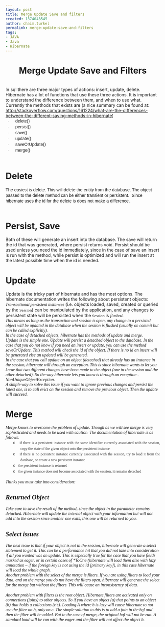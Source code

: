 ```yaml
---
layout: post
title: Merge Update Save and filters
created: 1374043545
author: chaim.turkel
permalink: merge-update-save-and-filters
tags:
- JAVA
- Java
- Hibernate
---
```

<h1 align="center" style="text-align: center;">
	Merge Update Save and Filters<o:p></o:p></h1>
<div class="MsoNormal">
	&nbsp;</div>
<div class="MsoNormal">
	In sql there are three major types of actions: insert, update, delete.<o:p></o:p></div>
<div class="MsoNormal">
	Hibernate has a lot of functions that use these three actions. It is important to understand the difference between them, and when to use what.<o:p></o:p></div>
<div class="MsoNormal">
	Currently the methods that exists are (a nice summary can be found at: <a href="http://stackoverflow.com/questions/161224/what-are-the-differences-between-the-different-saving-methods-in-hibernate">http://stackoverflow.com/questions/161224/what-are-the-differences-between-the-different-saving-methods-in-hibernate</a>)<o:p></o:p></div>
<div class="MsoNormal" style="line-height: 13.5pt; margin-bottom: .0001pt; margin-bottom: 0in; margin-left: 22.5pt; margin-right: 0in; margin-top: 0in; mso-list: l0 level1 lfo1; tab-stops: list .5in; text-indent: -.25in; vertical-align: baseline;">
	<!--[if !supportLists]--><span style="font-family: Symbol; font-size: 10pt;">&middot;<span style="font-family: 'Times New Roman'; font-size: 7pt; line-height: normal;">&nbsp;&nbsp;&nbsp;&nbsp;&nbsp;&nbsp;&nbsp;&nbsp; </span></span><!--[endif]--><span style="font-family: Arial, sans-serif; font-size: 10.5pt;">delete()<o:p></o:p></span></div>
<div class="MsoNormal" style="line-height: 13.5pt; margin-bottom: .0001pt; margin-bottom: 0in; margin-left: 22.5pt; margin-right: 0in; margin-top: 0in; mso-list: l0 level1 lfo1; tab-stops: list .5in; text-indent: -.25in; vertical-align: baseline;">
	<!--[if !supportLists]--><span style="font-family: Symbol; font-size: 10pt;">&middot;<span style="font-family: 'Times New Roman'; font-size: 7pt; line-height: normal;">&nbsp;&nbsp;&nbsp;&nbsp;&nbsp;&nbsp;&nbsp;&nbsp; </span></span><!--[endif]--><span style="font-family: Arial, sans-serif; font-size: 10.5pt;">persist()<o:p></o:p></span></div>
<div class="MsoNormal" style="line-height: 13.5pt; margin-bottom: .0001pt; margin-bottom: 0in; margin-left: 22.5pt; margin-right: 0in; margin-top: 0in; mso-list: l0 level1 lfo1; tab-stops: list .5in; text-indent: -.25in; vertical-align: baseline;">
	<!--[if !supportLists]--><span style="font-family: Symbol; font-size: 10pt;">&middot;<span style="font-family: 'Times New Roman'; font-size: 7pt; line-height: normal;">&nbsp;&nbsp;&nbsp;&nbsp;&nbsp;&nbsp;&nbsp;&nbsp; </span></span><!--[endif]--><span style="font-family: Arial, sans-serif; font-size: 10.5pt;">save()<o:p></o:p></span></div>
<div class="MsoNormal" style="line-height: 13.5pt; margin-bottom: .0001pt; margin-bottom: 0in; margin-left: 22.5pt; margin-right: 0in; margin-top: 0in; mso-list: l0 level1 lfo1; tab-stops: list .5in; text-indent: -.25in; vertical-align: baseline;">
	<!--[if !supportLists]--><span style="font-family: Symbol; font-size: 10pt;">&middot;<span style="font-family: 'Times New Roman'; font-size: 7pt; line-height: normal;">&nbsp;&nbsp;&nbsp;&nbsp;&nbsp;&nbsp;&nbsp;&nbsp; </span></span><!--[endif]--><span style="font-family: Arial, sans-serif; font-size: 10.5pt;">update()<o:p></o:p></span></div>
<div class="MsoNormal" style="line-height: 13.5pt; margin-bottom: .0001pt; margin-bottom: 0in; margin-left: 22.5pt; margin-right: 0in; margin-top: 0in; mso-list: l0 level1 lfo1; tab-stops: list .5in; text-indent: -.25in; vertical-align: baseline;">
	<!--[if !supportLists]--><span style="font-family: Symbol; font-size: 10pt;">&middot;<span style="font-family: 'Times New Roman'; font-size: 7pt; line-height: normal;">&nbsp;&nbsp;&nbsp;&nbsp;&nbsp;&nbsp;&nbsp;&nbsp; </span></span><!--[endif]--><span style="font-family: Arial, sans-serif; font-size: 10.5pt;">saveOrUpdate()<o:p></o:p></span></div>
<div class="MsoNormal" style="line-height: 13.5pt; margin-bottom: .0001pt; margin-bottom: 0in; margin-left: 22.5pt; margin-right: 0in; margin-top: 0in; mso-list: l0 level1 lfo1; tab-stops: list .5in; text-indent: -.25in; vertical-align: baseline;">
	<!--[if !supportLists]--><span style="font-family: Symbol; font-size: 10pt;">&middot;<span style="font-family: 'Times New Roman'; font-size: 7pt; line-height: normal;">&nbsp;&nbsp;&nbsp;&nbsp;&nbsp;&nbsp;&nbsp;&nbsp; </span></span><!--[endif]--><span style="font-family: Arial, sans-serif; font-size: 10.5pt;">merge()<o:p></o:p></span></div>
<div class="MsoNormal" style="line-height: 13.5pt; margin-bottom: .0001pt; margin-bottom: 0in; vertical-align: baseline;">
	&nbsp;</div>
<h1>
	Delete<o:p></o:p></h1>
<div class="MsoNormal" style="line-height: 13.5pt; margin-bottom: .0001pt; margin-bottom: 0in; vertical-align: baseline;">
	<span style="font-family: Arial, sans-serif; font-size: 10.5pt;">The easiest is delete. This will delete the entity from the database. The object passed to the delete method can be either transient or persistent. &nbsp;Since hibernate uses the id for the delete is does not make a difference.<o:p></o:p></span></div>
<div class="MsoNormal">
	&nbsp;</div>
<h1>
	Persist, Save<o:p></o:p></h1>
<div class="MsoNormal">
	Both of these will generate an insert into the database. The save will return the id that was generated, where persist returns void. Persist should be used unless you need the id immediately, since in the case of save an insert is run with the method, while persist is optimized and will run the insert at the latest possible time when the id is needed.<o:p></o:p></div>
<h1>
	Update<o:p></o:p></h1>
<div class="MsoNormal">
	Update is the tricky part of hibernate and has the most options. The hibernate documentation writes the following about persistent objects:<o:p></o:p></div>
<div class="MsoNormal">
	<em><span style="font-family: &quot;Calibri&quot;,&quot;sans-serif&quot;; mso-ascii-theme-font: minor-latin; mso-bidi-font-family: Arial; mso-bidi-theme-font: minor-bidi; mso-hansi-theme-font: minor-latin;">Transactional persistent instances</span></em><span class="apple-converted-space">&nbsp;</span>(i.e. objects loaded, saved, created or queried by the<span class="apple-converted-space">&nbsp;</span><code><span style="font-family: &quot;Verdana&quot;,&quot;sans-serif&quot;; font-size: 10.0pt; line-height: 107%; mso-fareast-font-family: Calibri; mso-fareast-theme-font: minor-latin;">Session</span></code>) can be manipulated by the application, and any changes to persistent state will be persisted when the<span class="apple-converted-space">&nbsp;</span><code><span style="font-family: &quot;Verdana&quot;,&quot;sans-serif&quot;; font-size: 10.0pt; line-height: 107%; mso-fareast-font-family: Calibri; mso-fareast-theme-font: minor-latin;">Session </span></code>is<span class="apple-converted-space">&nbsp;</span><em><span style="font-family: &quot;Calibri&quot;,&quot;sans-serif&quot;; mso-ascii-theme-font: minor-latin; mso-bidi-font-family: Arial; mso-bidi-theme-font: minor-bidi; mso-hansi-theme-font: minor-latin;">flushed.<o:p></o:p></span></em></div>
<div class="MsoNormal">
	<em><span style="font-family: &quot;Calibri&quot;,&quot;sans-serif&quot;; mso-ascii-theme-font: minor-latin; mso-bidi-font-family: Arial; mso-bidi-theme-font: minor-bidi; mso-hansi-theme-font: minor-latin;">This means as long as the transaction and session is open, any change to a persisted object will be updated in the database when the session is flushed (usually on commit but can be called explicitly).</span></em><em><span style="font-family: &quot;Calibri&quot;,&quot;sans-serif&quot;; font-style: normal; mso-ascii-theme-font: minor-latin; mso-bidi-font-family: Arial; mso-bidi-theme-font: minor-bidi; mso-hansi-theme-font: minor-latin;"><o:p></o:p></span></em></div>
<div class="MsoNormal">
	<em><span style="font-family: &quot;Calibri&quot;,&quot;sans-serif&quot;; mso-ascii-theme-font: minor-latin; mso-bidi-font-family: Arial; mso-bidi-theme-font: minor-bidi; mso-hansi-theme-font: minor-latin;">In the case of detached objects, hibernate has the methods of update and merge.</span></em><em><span style="font-family: &quot;Calibri&quot;,&quot;sans-serif&quot;; font-style: normal; mso-ascii-theme-font: minor-latin; mso-bidi-font-family: Arial; mso-bidi-theme-font: minor-bidi; mso-hansi-theme-font: minor-latin;"><o:p></o:p></span></em></div>
<div class="MsoNormal">
	<em><span style="font-family: &quot;Calibri&quot;,&quot;sans-serif&quot;; mso-ascii-theme-font: minor-latin; mso-bidi-font-family: Arial; mso-bidi-theme-font: minor-bidi; mso-hansi-theme-font: minor-latin;">Update is the simple one. Update will persist a detached object to the database. In the case that you do not know if you need an insert or update, you can use the method saveOrUpdate. This method will check the id of the object. If there is no id an insert will be generated else an updated will be generated. </span></em><em><span style="font-family: &quot;Calibri&quot;,&quot;sans-serif&quot;; font-style: normal; mso-ascii-theme-font: minor-latin; mso-bidi-font-family: Arial; mso-bidi-theme-font: minor-bidi; mso-hansi-theme-font: minor-latin;"><o:p></o:p></span></em></div>
<div class="MsoNormal">
	<em><span style="font-family: &quot;Calibri&quot;,&quot;sans-serif&quot;; mso-ascii-theme-font: minor-latin; mso-bidi-font-family: Arial; mso-bidi-theme-font: minor-bidi; mso-hansi-theme-font: minor-latin;">In the case that you call update on an object (detached) that already has an instance in the session, hibernate will through an exception. This is since hibernate wants to let you know that two different changes have been made to the object (one in the session and the other detached). So the way hibernate lets you know is through an exception - NonUniqueObjectException.</span></em><em><span style="font-family: &quot;Calibri&quot;,&quot;sans-serif&quot;; font-style: normal; mso-ascii-theme-font: minor-latin; mso-bidi-font-family: Arial; mso-bidi-theme-font: minor-bidi; mso-hansi-theme-font: minor-latin;"><o:p></o:p></span></em></div>
<div class="MsoNormal">
	<em><span style="font-family: &quot;Calibri&quot;,&quot;sans-serif&quot;; mso-ascii-theme-font: minor-latin; mso-bidi-font-family: Arial; mso-bidi-theme-font: minor-bidi; mso-hansi-theme-font: minor-latin;">A simple way to solve this issue if you want to ignore previous changes and persist the latest one, is to call evict on the session and remove the previous object. Then the update will succeed.</span></em><em><span style="font-family: &quot;Calibri&quot;,&quot;sans-serif&quot;; font-style: normal; mso-ascii-theme-font: minor-latin; mso-bidi-font-family: Arial; mso-bidi-theme-font: minor-bidi; mso-hansi-theme-font: minor-latin;"><o:p></o:p></span></em></div>
<h1>
	Merge<o:p></o:p></h1>
<div class="MsoNormal">
	<em><span style="font-family: &quot;Calibri&quot;,&quot;sans-serif&quot;; mso-ascii-theme-font: minor-latin; mso-bidi-font-family: Arial; mso-bidi-theme-font: minor-bidi; mso-hansi-theme-font: minor-latin;">Merge knows to overcome the problem of update. Though as we will see merge is very sophisticated and needs to be used with caution. The documentation of hibernate is as follows:</span></em><em><span style="font-family: &quot;Calibri&quot;,&quot;sans-serif&quot;; font-style: normal; mso-ascii-theme-font: minor-latin; mso-bidi-font-family: Arial; mso-bidi-theme-font: minor-bidi; mso-hansi-theme-font: minor-latin;"><o:p></o:p></span></em></div>
<div style="line-height: 13.5pt; margin-bottom: .0001pt; margin-bottom: 0in; margin-left: .5in; margin-right: 0in; margin-top: 0in; mso-list: l1 level1 lfo2; tab-stops: list .5in; text-align: justify; text-indent: -.25in;">
	<!--[if !supportLists]--><span style="color: #333333; font-family: &quot;Courier New&quot;; font-size: 10.0pt; mso-bidi-font-size: 9.0pt; mso-fareast-font-family: &quot;Courier New&quot;;">o<span style="font-family: 'Times New Roman'; font-size: 7pt; line-height: normal;">&nbsp;&nbsp;&nbsp; </span></span><!--[endif]--><span style="color: #333333; font-family: &quot;Verdana&quot;,&quot;sans-serif&quot;; font-size: 9.0pt;">if there is a persistent instance with the same identifier currently associated with the session, copy the state of the given object onto the persistent instance<o:p></o:p></span></div>
<div style="line-height: 13.5pt; margin-bottom: .0001pt; margin-bottom: 0in; margin-left: .5in; margin-right: 0in; margin-top: 0in; mso-list: l1 level1 lfo2; tab-stops: list .5in; text-align: justify; text-indent: -.25in;">
	<!--[if !supportLists]--><span style="color: #333333; font-family: &quot;Courier New&quot;; font-size: 10.0pt; mso-bidi-font-size: 9.0pt; mso-fareast-font-family: &quot;Courier New&quot;;">o<span style="font-family: 'Times New Roman'; font-size: 7pt; line-height: normal;">&nbsp;&nbsp;&nbsp; </span></span><!--[endif]--><span style="color: #333333; font-family: &quot;Verdana&quot;,&quot;sans-serif&quot;; font-size: 9.0pt;">if there is no persistent instance currently associated with the session, try to load it from the database, or create a new persistent instance<o:p></o:p></span></div>
<div style="line-height: 13.5pt; margin-bottom: .0001pt; margin-bottom: 0in; margin-left: .5in; margin-right: 0in; margin-top: 0in; mso-list: l1 level1 lfo2; tab-stops: list .5in; text-align: justify; text-indent: -.25in;">
	<!--[if !supportLists]--><span style="color: #333333; font-family: &quot;Courier New&quot;; font-size: 10.0pt; mso-bidi-font-size: 9.0pt; mso-fareast-font-family: &quot;Courier New&quot;;">o<span style="font-family: 'Times New Roman'; font-size: 7pt; line-height: normal;">&nbsp;&nbsp;&nbsp; </span></span><!--[endif]--><span style="color: #333333; font-family: &quot;Verdana&quot;,&quot;sans-serif&quot;; font-size: 9.0pt;">the persistent instance is returned<o:p></o:p></span></div>
<div style="line-height: 13.5pt; margin-bottom: .0001pt; margin-bottom: 0in; margin-left: .5in; margin-right: 0in; margin-top: 0in; mso-list: l1 level1 lfo2; tab-stops: list .5in; text-align: justify; text-indent: -.25in;">
	<!--[if !supportLists]--><span style="color: #333333; font-family: &quot;Courier New&quot;; font-size: 10.0pt; mso-bidi-font-size: 9.0pt; mso-fareast-font-family: &quot;Courier New&quot;;">o<span style="font-family: 'Times New Roman'; font-size: 7pt; line-height: normal;">&nbsp;&nbsp;&nbsp; </span></span><!--[endif]--><span style="color: #333333; font-family: &quot;Verdana&quot;,&quot;sans-serif&quot;; font-size: 9.0pt;">the given instance does not become associated with the session, it remains detached<o:p></o:p></span></div>
<div class="MsoNormal">
	&nbsp;</div>
<div class="MsoNormal">
	<em><span style="font-family: &quot;Calibri&quot;,&quot;sans-serif&quot;; mso-ascii-theme-font: minor-latin; mso-bidi-font-family: Arial; mso-bidi-theme-font: minor-bidi; mso-hansi-theme-font: minor-latin;">Thinks you must take into consideration:</span></em><em><span style="font-family: &quot;Calibri&quot;,&quot;sans-serif&quot;; font-style: normal; mso-ascii-theme-font: minor-latin; mso-bidi-font-family: Arial; mso-bidi-theme-font: minor-bidi; mso-hansi-theme-font: minor-latin;"><o:p></o:p></span></em></div>
<h2>
	<em><span style="font-family: &quot;Calibri Light&quot;,&quot;sans-serif&quot;; mso-ascii-theme-font: major-latin; mso-bidi-font-family: &quot;Times New Roman&quot;; mso-bidi-theme-font: major-bidi; mso-hansi-theme-font: major-latin;">Returned Object</span></em><em><span style="font-family: &quot;Calibri Light&quot;,&quot;sans-serif&quot;; font-style: normal; mso-ascii-theme-font: major-latin; mso-bidi-font-family: &quot;Times New Roman&quot;; mso-bidi-theme-font: major-bidi; mso-hansi-theme-font: major-latin;"><o:p></o:p></span></em></h2>
<div class="MsoNormal">
	<em><span style="font-family: &quot;Calibri&quot;,&quot;sans-serif&quot;; mso-ascii-theme-font: minor-latin; mso-bidi-font-family: Arial; mso-bidi-theme-font: minor-bidi; mso-hansi-theme-font: minor-latin;">Take care to save the result of the method, since the object in the parameter remains detached. Hibernate will update the internal object with your information but will not add it to the session since another one exits, this one will be returned to you.</span></em><em><span style="font-family: &quot;Calibri&quot;,&quot;sans-serif&quot;; font-style: normal; mso-ascii-theme-font: minor-latin; mso-bidi-font-family: Arial; mso-bidi-theme-font: minor-bidi; mso-hansi-theme-font: minor-latin;"><o:p></o:p></span></em></div>
<h2>
	<em><span style="font-family: &quot;Calibri Light&quot;,&quot;sans-serif&quot;; mso-ascii-theme-font: major-latin; mso-bidi-font-family: &quot;Times New Roman&quot;; mso-bidi-theme-font: major-bidi; mso-hansi-theme-font: major-latin;">Select issues</span></em><em><span style="font-family: &quot;Calibri Light&quot;,&quot;sans-serif&quot;; font-style: normal; mso-ascii-theme-font: major-latin; mso-bidi-font-family: &quot;Times New Roman&quot;; mso-bidi-theme-font: major-bidi; mso-hansi-theme-font: major-latin;"><o:p></o:p></span></em></h2>
<div class="MsoNormal">
	<em><span style="font-family: &quot;Calibri&quot;,&quot;sans-serif&quot;; mso-ascii-theme-font: minor-latin; mso-bidi-font-family: Arial; mso-bidi-theme-font: minor-bidi; mso-hansi-theme-font: minor-latin;">The next issue is that if your object is not in the session, hibernate will generate a select statement to get it. This can be a performance hit that you did not take into consideration if all you wanted was an update. This is especially true for the case that you have fields marked as eager, or in certain cases of *ToOne (hibernate will load them also with lazy annotation &ndash; if the foreign key is not using the id [primary key]), in this case hibernate will load the whole graph.</span></em><em><span style="font-family: &quot;Calibri&quot;,&quot;sans-serif&quot;; font-style: normal; mso-ascii-theme-font: minor-latin; mso-bidi-font-family: Arial; mso-bidi-theme-font: minor-bidi; mso-hansi-theme-font: minor-latin;"><o:p></o:p></span></em></div>
<div class="MsoNormal">
	<em><span style="font-family: &quot;Calibri&quot;,&quot;sans-serif&quot;; mso-ascii-theme-font: minor-latin; mso-bidi-font-family: Arial; mso-bidi-theme-font: minor-bidi; mso-hansi-theme-font: minor-latin;">Another problem with the select of the merge is filters. If you are using filters to load your data, and on the merge you do not have the filters open, hibernate will generate the select for the merge but without the filters. This will cause an inconsistency of data. </span></em><em><span style="font-family: &quot;Calibri&quot;,&quot;sans-serif&quot;; font-style: normal; mso-ascii-theme-font: minor-latin; mso-bidi-font-family: Arial; mso-bidi-theme-font: minor-bidi; mso-hansi-theme-font: minor-latin;"><o:p></o:p></span></em></div>
<br />
<div class="MsoNormal">
	<em><span style="font-family: &quot;Calibri&quot;,&quot;sans-serif&quot;; mso-ascii-theme-font: minor-latin; mso-bidi-font-family: Arial; mso-bidi-theme-font: minor-bidi; mso-hansi-theme-font: minor-latin;">Another problem with filters is the root object. Hibernate filters are activated only on connections (joins) to other objects. So if you have an object (a) that points to an object (b) that holds a collections (c&rsquo;s). Loading A where b is lazy will cause hibernate to not use the filter on b, only on c. The simple solution to this is to add a join in the hql and then the filter will be added. But in the case of merge, the original hql will not be run. A standard load will be run with the eager and the filter will not affect the object b.</span></em><em><span style="font-family: &quot;Calibri&quot;,&quot;sans-serif&quot;; font-style: normal; mso-ascii-theme-font: minor-latin; mso-bidi-font-family: Arial; mso-bidi-theme-font: minor-bidi; mso-hansi-theme-font: minor-latin;"><o:p></o:p></span></em></div>
